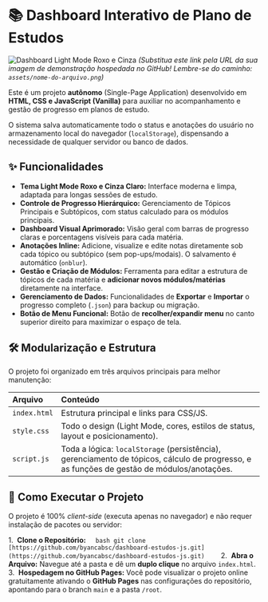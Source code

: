 # 📚 Dashboard Interativo de Plano de Estudos

![Dashboard Light Mode Roxo e Cinza](https://raw.githubusercontent.com/SEU_USUARIO/SEU_REPOSITORIO/main/assets/sua-imagem-aqui.png)
*(Substitua este link pela URL da sua imagem de demonstração hospedada no GitHub! Lembre-se do caminho: `assets/nome-do-arquivo.png`)*

Este é um projeto **autônomo** (Single-Page Application) desenvolvido em **HTML, CSS e JavaScript (Vanilla)** para auxiliar no acompanhamento e gestão de progresso em planos de estudo.

O sistema salva automaticamente todo o status e anotações do usuário no armazenamento local do navegador (`localStorage`), dispensando a necessidade de qualquer servidor ou banco de dados.

## ✨ Funcionalidades

* **Tema Light Mode Roxo e Cinza Claro:** Interface moderna e limpa, adaptada para longas sessões de estudo.
* **Controle de Progresso Hierárquico:** Gerenciamento de Tópicos Principais e Subtópicos, com status calculado para os módulos principais.
* **Dashboard Visual Aprimorado:** Visão geral com barras de progresso claras e porcentagens visíveis para cada matéria.
* **Anotações Inline:** Adicione, visualize e edite notas diretamente sob cada tópico ou subtópico (sem pop-ups/modais). O salvamento é automático (`onblur`).
* **Gestão e Criação de Módulos:** Ferramenta para editar a estrutura de tópicos de cada matéria e **adicionar novos módulos/matérias** diretamente na interface.
* **Gerenciamento de Dados:** Funcionalidades de **Exportar** e **Importar** o progresso completo (`.json`) para backup ou migração.
* **Botão de Menu Funcional:** Botão de **recolher/expandir menu** no canto superior direito para maximizar o espaço de tela.

## 🛠️ Modularização e Estrutura

O projeto foi organizado em três arquivos principais para melhor manutenção:

| Arquivo | Conteúdo |
| :--- | :--- |
| `index.html` | Estrutura principal e links para CSS/JS. |
| `style.css` | Todo o design (Light Mode, cores, estilos de status, layout e posicionamento). |
| `script.js` | Toda a lógica: `localStorage` (persistência), gerenciamento de tópicos, cálculo de progresso, e as funções de gestão de módulos/anotações. |

## 🚀 Como Executar o Projeto

O projeto é 100% *client-side* (executa apenas no navegador) e não requer instalação de pacotes ou servidor:

1.  **Clone o Repositório:**
    ```bash
git clone [https://github.com/byancabsc/dashboard-estudos-js.git](https://github.com/byancabsc/dashboard-estudos-js.git)    ```
2.  **Abra o Arquivo:** Navegue até a pasta e dê um **duplo clique** no arquivo `index.html`.
3.  **Hospedagem no GitHub Pages:** Você pode visualizar o projeto online gratuitamente ativando o **GitHub Pages** nas configurações do repositório, apontando para o branch `main` e a pasta `/root`.
